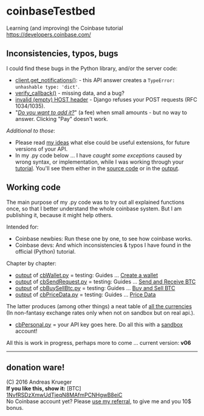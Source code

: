# coinbaseTestbed
Learning (and improving) the Coinbase tutorial https://developers.coinbase.com/

## Inconsistencies, typos, bugs
I could find these bugs in the Python library, and/or the server code:   

* [client.get_notifications()](bugs/client.get_notifications()_TypeError.txt): - this API answer creates a ``TypeError: unhashable type: 'dict'``.
* [verify_callback()](bugs/verify_callback()_False.md) - missing data, and a bug?
* [invalid (empty) HOST header](bugs/HOST-header_empty.md) - Django refuses your POST requests (RFC 1034/1035).
* "[*Do you want to add it?*](bugs/Do-you-want-to-add-it_But-no-way-to-say-YES.png)" (a fee) when small amounts - but no way to answer. Clicking "Pay" doesn't work.



*Additional to those*:

* Please read [my ideas](README-other-ideas.md) what else could be useful extensions, for future versions of your API.
* In my .py code below ... I have *caught some exceptions* caused by wrong syntax, or implementation, while I was working through your [tutorial](https://developers.coinbase.com). You'll see them either in the [source code](cb/) or in the [output](output/).

## Working code
The main purpose of my .py code was to try out all explained functions once, so that I  better understand the whole coinbase system. But I am publishing it, because it might help others.

Intended for:
* Coinbase newbies: Run these one by one, to see how coinbase works. 
* Coinbase devs: And which inconsistencies & typos I have found in the official (Python) tutorial.

Chapter by chapter:
* [output](output/cbWallet.py.txt) of [cbWallet.py](cb/cbWallet.py) = testing: Guides ... [Create a wallet](https://developers.coinbase.com/docs/wallet/guides/bitcoin-wallet)
* [output](output/cbSendRequest.py.txt) of [cbSendRequest.py](cb/cbSendRequest.py) = testing: Guides ... [Send and Receive BTC](https://developers.coinbase.com/docs/wallet/guides/send-receive)
* [output](output/cbBuySellBtc.py.txt) of [cbBuySellBtc.py](cb/cbBuySellBtc.py) = testing: Guides ... [Buy and Sell BTC](https://developers.coinbase.com/docs/wallet/guides/buy-sell)
* [output](output/cbPriceData.py.txt) of [cbPriceData.py](cb/cbPriceData.py) = testing: Guides ... [Price Data](https://developers.coinbase.com/docs/wallet/guides/price-data)

The latter produces (among other things) a neat table of [all the currencies](output/1BitcoinInAllCurrencies-20160110.txt) (In non-fantasy exchange rates only when not on sandbox but on real api.).

* [cbPersonal.py](cb/cbPersonal.py) = your API key goes here. Do all this with a [sandbox](https://sandbox.coinbase.com) account!

All this is work in progress, perhaps more to come ... current version: **v06**

---


## donation ware!
(C) 2016 Andreas Krueger  
**If you like this, show it:** [BTC] [1NvfRSDzXmwUdTjeqN8MAfmPCNHgwB8eiC](http://blockr.io/address/info/1NvfRSDzXmwUdTjeqN8MAfmPCNHgwB8eiC)   
No Coinbase account yet? Please [use my referral](https://www.coinbase.com/join/andreaskrueger), to give me and you 10$ bonus.  
